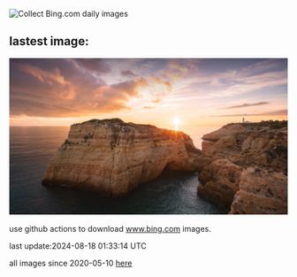 ![Collect Bing.com daily images](https://github.com/counter2015/bing-daily-images/workflows/Collect%20Bing.com%20daily%20images/badge.svg)
## lastest image:
![](images/AlfanzinaLighthouse.jpg)

use github actions to download www.bing.com images.

last update:2024-08-18 01:33:14 UTC

all images since 2020-05-10 [here](https://github.com/counter2015/bing-daily-images/tree/master/images) 
